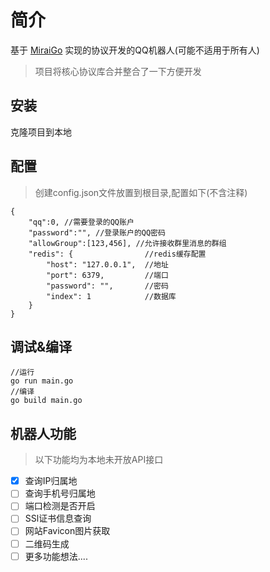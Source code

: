 # 简介
基于 [MiraiGo](https://github.com/Mrs4s/MiraiGo) 实现的协议开发的QQ机器人(可能不适用于所有人)
> 项目将核心协议库合并整合了一下方便开发

## 安装
克隆项目到本地

## 配置
> 创建config.json文件放置到根目录,配置如下(不含注释)
```
{
    "qq":0, //需要登录的QQ账户
    "password":"", //登录账户的QQ密码
    "allowGroup":[123,456], //允许接收群里消息的群组
    "redis": {                //redis缓存配置
        "host": "127.0.0.1",  //地址
        "port": 6379,         //端口
        "password": "",       //密码
        "index": 1            //数据库
    }
}
```
## 调试&编译
```
//运行
go run main.go 
//编译
go build main.go
```

## 机器人功能
> 以下功能均为本地未开放API接口
- [x] 查询IP归属地
- [ ] 查询手机号归属地
- [ ] 端口检测是否开启
- [ ] SSl证书信息查询
- [ ] 网站Favicon图片获取
- [ ] 二维码生成
- [ ] 更多功能想法....